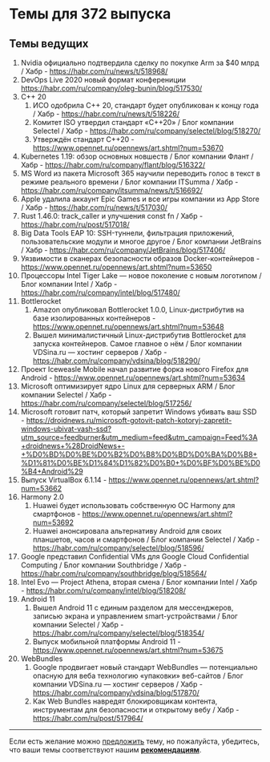 # Темы для 372 выпуска

## Темы ведущих

1. Nvidia официально подтвердила сделку по покупке Arm за $40 млрд / Хабр - https://habr.com/ru/news/t/518968/
1. DevOps Live 2020 новый формат конферениции https://habr.com/ru/company/oleg-bunin/blog/517530/
1. С++ 20
    1. ИСО одобрила С++ 20, стандарт будет опубликован к концу года / Хабр - https://habr.com/ru/news/t/518226/
    1. Комитет ISO утвердил стандарт «C++20» / Блог компании Selectel / Хабр - https://habr.com/ru/company/selectel/blog/518270/
    1. Утверждён стандарт C++20 - https://www.opennet.ru/opennews/art.shtml?num=53670
1. Kubernetes 1.19: обзор основных новшеств / Блог компании Флант / Хабр - https://habr.com/ru/company/flant/blog/516322/
1. MS Word из пакета Microsoft 365 научили переводить голос в текст в режиме реального времени / Блог компании ITSumma / Хабр - https://habr.com/ru/company/itsumma/news/t/516692/
1. Apple удалила аккаунт Epic Games и все игры компании из App Store / Хабр - https://habr.com/ru/news/t/517030/
1. Rust 1.46.0: track_caller и улучшения const fn / Хабр - https://habr.com/ru/post/517018/
1. Big Data Tools EAP 10: SSH-туннели, фильтрация приложений, пользовательские модули и многое другое / Блог компании JetBrains / Хабр - https://habr.com/ru/company/JetBrains/blog/517406/
1. Уязвимости в сканерах безопасности образов Docker-контейнеров - https://www.opennet.ru/opennews/art.shtml?num=53650
1. Процессоры Intel Tiger Lake — новое поколение с новым логотипом / Блог компании Intel / Хабр - https://habr.com/ru/company/intel/blog/517480/
1. Bottlerocket
    1. Amazon опубликовал Bottlerocket 1.0.0, Linux-дистрибутив на базе изолированных контейнеров - https://www.opennet.ru/opennews/art.shtml?num=53648
    1. Вышел минималистичный Linux-дистрибутив Bottlerocket для запуска контейнеров. Самое главное о нём / Блог компании VDSina.ru — хостинг серверов / Хабр - https://habr.com/ru/company/vdsina/blog/518290/
1. Проект Iceweasle Mobile начал развитие форка нового Firefox для Android - https://www.opennet.ru/opennews/art.shtml?num=53634
1. Microsoft оптимизирует ядро Linux для серверных ARM / Блог компании Selectel / Хабр - https://habr.com/ru/company/selectel/blog/517256/
1. Microsoft готовит патч, который запретит Windows убивать ваш SSD - https://droidnews.ru/microsoft-gotovit-patch-kotoryj-zapretit-windows-ubivat-vash-ssd?utm_source=feedburner&utm_medium=feed&utm_campaign=Feed%3A+droidnews+%28DroidNews+-+%D0%BD%D0%BE%D0%B2%D0%B8%D0%BD%D0%BA%D0%B8+%D1%81%D0%BE%D1%84%D1%82%D0%B0+%D0%BF%D0%BE%D0%B4+Android%29
1. Выпуск VirtualBox 6.1.14 - https://www.opennet.ru/opennews/art.shtml?num=53662
1. Harmony 2.0
    1. Huawei будет использовать собственную ОС Harmony для смартфонов - https://www.opennet.ru/opennews/art.shtml?num=53692
    1. Huawei анонсировала альтернативу Android для своих планшетов, часов и смартфонов / Блог компании Selectel / Хабр - https://habr.com/ru/company/selectel/blog/518596/
1. Google представил Confidential VMs для Google Cloud Confidential Computing / Блог компании Southbridge / Хабр - https://habr.com/ru/company/southbridge/blog/518564/
1. Intel Evo — Project Athena, вторая смена / Блог компании Intel / Хабр - https://habr.com/ru/company/intel/blog/518208/
1. Android 11
    1. Вышел Android 11 с единым разделом для мессенджеров, записью экрана и управлением smart-устройствами / Блог компании Selectel / Хабр - https://habr.com/ru/company/selectel/blog/518354/
    1. Выпуск мобильной платформы Android 11 - https://www.opennet.ru/opennews/art.shtml?num=53675
1. WebBundles
    1. Google продвигает новый стандарт WebBundles — потенциально опасную для веба технологию «упаковки» веб-сайтов / Блог компании VDSina.ru — хостинг серверов / Хабр - https://habr.com/ru/company/vdsina/blog/517870/
    1. Как Web Bundles навредят блокировщикам контента, инструментам для безопасности и открытому вебу / Хабр - https://habr.com/ru/post/517964/

---

Если есть желание можно [предложить](themes_from_listeners.md) тему, но пожалуйста, убедитесь, что ваши темы соответствуют нашим **[рекомендациям](Recommendations_for_the_proposed_topics.md)**.
